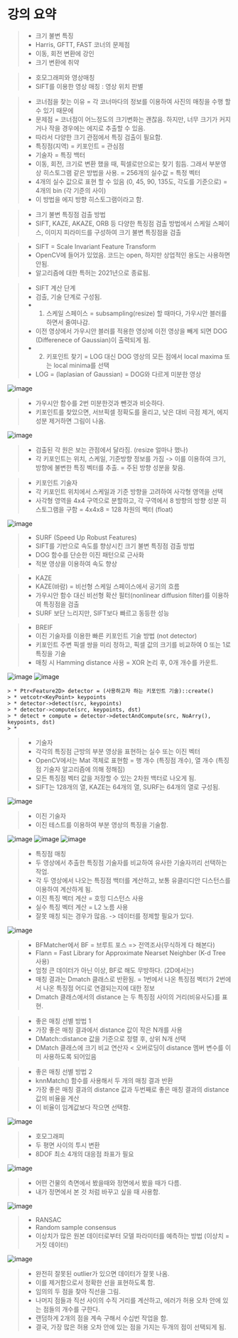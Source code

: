 # 강의 요약

> * 크기 불변 특징
> * Harris, GFTT, FAST 코너의 문제점
> * 이동, 회전 변환에 강인
> * 크기 변환에 취약

> * 호모그래피와 영상매칭
> * SIFT를 이용한 영상 매칭 : 영상 위치 판별

> * 코너점을 찾는 이유 = 각 코너마다의 정보를 이용하여 사진의 매칭을 수행 할 수 있기 때문에
> * 문제점 = 코너점이 어느정도의 크기변화는 괜찮음. 하지만, 너무 크기가 커지거나 작을 경우에는 에지로 추출할 수 있음.
> * 따라서 다양한 크기 관점에서 특징 검출이 필요함.
> * 특징점(지역) = 키포인트 = 관심점
> * 기술자 = 특징 백터
> * 이동, 회전, 크기로 변환 했을 때, 픽셀로만으로는 찾기 힘듬. 그래서 부분영상 히스토그램 같은 방법을 사용. = 256개의 실수값 = 특정 벡터
> * 4개의 실수 값으로 표현 할 수 있음 (0, 45, 90, 135도, 각도를 기준으로) = 4개의 bin (각 기준의 사이)
> * 이 방법을 에지 방향 히스토그램이라고 함.

> * 크기 불변 특징점 검출 방법
> * SIFT, KAZE, AKAZE, ORB 등 다양한 특징점 검출 방법에서 스케일 스페이스, 이미지 피라미드를 구성하여 크기 불변 특징점을 검출

> * SIFT = Scale Invariant Feature Transform
> * OpenCV에 들어가 있었음. 코드는 open, 하지만 상업적인 용도는 사용하면 안됨.
> * 알고리즘에 대한 특허는 2021년으로 종료됨.

> * SIFT 계산 단계
> * 검출, 기술 단계로 구성됨.
> * 1. 스케일 스페이스 = subsampling(resize) 할 때마다, 가우시안 블러를 하면서 줄여나감.
> * 이전 영상에서 가우시안 블러를 적용한 영상에 이전 영상을 빼게 되면 DOG (Differenece of Gaussian)이 출력되게 됨.
> * 2. 키포인트 찾기 = LOG 대신 DOG 영상의 모든 점에서 local maxima 또는 local minima를 선택
> * LOG = (laplasian of Gaussian) = DOG와 다르게 미분한 영상

![image](https://user-images.githubusercontent.com/55529455/161195968-83deba35-1ccf-40f2-ac64-6513d59f9a98.png)
> * 가우시안 함수를 2번 미분한것과 뺀것과 비슷하다.
> * 키포인트를 찾았으면, 서브픽셀 정확도를 올리고, 낮은 대비 극점 제거, 에지 성분 제거하면 그림이 나옴.

![image](https://user-images.githubusercontent.com/55529455/161196184-55c64dbe-ca35-43f8-9751-47497ef25aef.png)
> * 검출된 각 원은 보는 관점에서 달라짐. (resize 얼마나 했나)
> * 각 키포인트는 위치, 스케일, 기준방향 정보를 가짐 -> 이를 이용하여 크기, 방향에 불변한 특징 벡터를 추출. = 주된 방향 성분을 찾음.

> * 키포인트 기술자
> * 각 키포인트 위치에서 스케일과 기준 방향을 고려하여 사각형 영역을 선택
> * 사각형 영역을 4x4 구역으로 분할하고, 각 구역에서 8 방향의 방향 성분 히스토그램을 구함 = 4x4x8 = 128 차원의 벡터 (float)

![image](https://user-images.githubusercontent.com/55529455/161196542-ae34c684-193b-4550-8a07-1f6c52bf9ce4.png)

> * SURF (Speed Up Robust Features)
> * SIFT를 기반으로 속도를 향상시킨 크기 불변 특징점 검출 방법
> * DOG 함수를 단순한 이진 패턴으로 근사화
> * 적분 영상을 이용하여 속도 향상

> * KAZE
> * KAZE(바람) = 비선형 스케일 스페이스에서 공기의 흐름
> * 가우시안 함수 대신 비선형 확산 필터(nonlinear diffusion filter)를 이용하여 특징점을 검출
> * SURF 보단 느리지만, SIFT보다 빠르고 동등한 성능

> * BREIF
> * 이진 기술자를 이용한 빠른 키포인트 기술 방법 (not detector)
> * 키포인트 주변 픽셀 쌍을 미리 정하고, 픽셀 값의 크기를 비교하여 0 또는 1로 특징을 기술
> * 매칭 시 Hamming distance 사용 = XOR 논리 후, 0개 개수를 카운트.

![image](https://user-images.githubusercontent.com/55529455/161198874-eac397f6-d822-4635-8fd4-fa783874b7f9.png)
![image](https://user-images.githubusercontent.com/55529455/161199537-83d52230-d0fb-4dc4-a854-c6a1b0247737.png)
```
> * Ptr<Feature2D> detector = (사용하고자 하는 키포인트 기술)::create()
> * vetcotr<KeyPoint> keypoints
> * detector->detect(src, keypoints)
> * detector->compute(src, keypoints, dst)
> * detect + compute = detector->detectAndCompute(src, NoArry(), keypoints, dst)
> * 
```
> * 기술자
> * 각각의 특징점 근방의 부분 영상을 표현하는 실수 또는 이진 벡터
> * OpenCV에서는 Mat 객체로 표현함 = 행 개수 (특징점 개수), 열 개수 (특징점 기술자 알고리즘에 의해 정해짐)
> * 모든 특징점 벡터 값을 저장할 수 있는 2차원 백터로 나오게 됨.
> * SIFT는 128개의 열, KAZE는 64개의 열, SURF는 64개의 열로 구성됨.

![image](https://user-images.githubusercontent.com/55529455/161201062-c98bb345-d152-4a4c-b91e-14c24fda0424.png)

> * 이진 기술자
> * 이진 테스트를 이용하여 부분 영상의 특징을 기술함.

![image](https://user-images.githubusercontent.com/55529455/161201192-d92eb685-2780-4d47-bfe2-d34b7071a40e.png)
![image](https://user-images.githubusercontent.com/55529455/161201293-0d135383-4a46-4742-b05e-c31577783e9f.png)
![image](https://user-images.githubusercontent.com/55529455/161201937-12a930b8-961e-43b1-818d-00211fd9d901.png)

> * 특징점 매칭
> * 두 영상에서 추출한 특징점 기술자를 비교하여 유사한 기술자끼리 선택하는 작업.
> * 각 두 영상에서 나오는 특징점 백터를 계산하고, 보통 유클리디안 디스턴스를 이용하여 계산하게 됨.
> * 이진 특징 벡터 계산 = 호밍 디스턴스 사용
> * 실수 특징 벡터 계산 = L2 노름 사용
> * 잘못 매칭 되는 경우가 많음. -> 데이터를 정제할 필요가 있다.

![image](https://user-images.githubusercontent.com/55529455/161204366-0eadbeb2-a680-4afc-bd40-9a3b4e19143b.png)
> * BFMatcher에서 BF = 브루트 포스 => 전역조사(무식하게 다 해본다)
> * Flann = Fast Library for Approximate Nearset Neighber (K-d Tree 사용)
> * 엄청 큰 데이터가 아닌 이상, BF로 해도 무방하다. (2D에서는)
> * 매칭 결과는 Dmatch 클래스로 반환됨. = 1번에서 나온 특징점 벡터가 2번에서 나온 특징점 어디로 연결되는지에 대한 정보
> * Dmatch 클래스에서의 distance 는 두 특징점 사이의 거리(비유사도)를 표현.

> * 좋은 매칭 선별 방법 1
> * 가장 좋은 매칭 결과에서 distance 값이 작은 N개를 사용
> * DMatch::distance 값을 기준으로 정렬 후, 상위 N개 선택
> * DMatch 클래스에 크기 비교 연산자 < 오버로딩이 distance 멤버 변수를 이미 사용하도록 되어있음

> * 좋은 매칭 선별 방법 2
> * knnMatch() 함수를 사용해서 두 개의 매칭 결과 반환
> * 가장 좋은 매칭 결과의 distance 값과 두번째로 좋은 매칭 결과의 distance 값의 비율을 계산
> * 이 비율이 임계값보다 작으면 선택함.

![image](https://user-images.githubusercontent.com/55529455/161205759-db888fa7-190d-48b5-a59a-9dccf7623cdc.png)

> * 호모그래피
> * 두 평면 사이의 투시 변환
> * 8DOF 최소 4개의 대응점 좌표가 필요

![image](https://user-images.githubusercontent.com/55529455/161206442-666863b3-3e89-4466-b24b-69823197c960.png)
> * 어떤 건물의 측면에서 봤을때와 정면에서 봤을 때가 다름.
> * 내가 정면에서 본 것 처럼 바꾸고 싶을 때 사용함.

![image](https://user-images.githubusercontent.com/55529455/161207059-976ef0c0-abcd-42c7-819c-764fc401b56d.png)

> * RANSAC
> * Random sample consensus
> * 이상치가 많은 원본 데이터로부터 모델 파라미터를 예측하는 방법 (이상치 = 거짓 데이터)

![image](https://user-images.githubusercontent.com/55529455/161207566-c6559732-cb41-4e0c-b053-f37bbe8110ee.png)
> * 완전히 잘못된 outlier가 있으면 데이터가 잘못 나옴.
> * 이를 제거함으로서 정확한 선을 표현하도록 함.
> * 임의의 두 점을 찾아 직선을 그림.
> * 나머지 점들과 직선 사이의 수직 거리를 계산하고, 에러가 허용 오차 안에 있는 점들의 개수를 구한다.
> * 랜덤하게 2개의 점을 계속 구해서 수십번 작업을 함.
> * 결국, 가장 많은 허용 오차 안에 있는 점을 가지는 두개의 점이 선택되게 됨.



